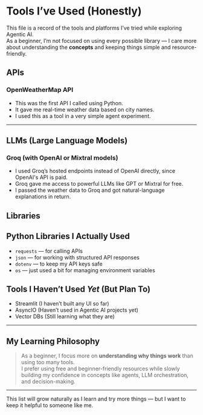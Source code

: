 # Tools I’ve Used (Honestly)

This file is a record of the tools and platforms I’ve tried while exploring Agentic AI.  
As a beginner, I’m not focused on using every possible library — I care more about understanding the **concepts** and keeping things simple and resource-friendly.

## APIs

###  OpenWeatherMap API
- This was the first API I called using Python.
- It gave me real-time weather data based on city names.
- I used this as a tool in a very simple agent experiment.

---

## LLMs (Large Language Models)

### Groq (with OpenAI or Mixtral models)
- I used Groq’s hosted endpoints instead of OpenAI directly, since OpenAI's API is paid.
- Groq gave me access to powerful LLMs like GPT or Mixtral for free.
- I passed the weather data to Groq and got natural-language explanations in return.

## Libraries

## Python Libraries I Actually Used

- `requests` — for calling APIs
- `json` — for working with structured API responses
- `dotenv` — to keep my API keys safe
- `os` — just used a bit for managing environment variables

##  Tools I Haven’t Used *Yet* (But Plan To)

- Streamlit (I haven’t built any UI so far)
- AsyncIO (Haven’t used in Agentic AI projects yet)
- Vector DBs (Still learning what they are)

---

##  My Learning Philosophy

> As a beginner, I focus more on **understanding why things work** than using too many tools.  
> I prefer using free and beginner-friendly resources while slowly building my confidence in concepts like agents, LLM orchestration, and decision-making.

---

This list will grow naturally as I learn and try more things — but I want to keep it helpful to someone like me.
